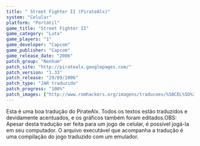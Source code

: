 ```yaml
---
title: " Street Fighter II (PirateAlx)"
system: "Celular"
platform: "Portátil"
game_title: "Street Fighter II"
game_category: "Luta"
game_players: "1"
game_developer: "Capcom"
game_publisher: "Capcom"
game_release_date: "2006"
patch_group: "Nenhum"
patch_site: "http://piratealx.googlepages.com/"
patch_version: "1.33"
patch_release: "29/09/2006"
patch_type: "JAR traduzido"
patch_progress: "100%"
patch_images: ["http://www.romhackers.org/imagens/traducoes/%5BCEL%5D%20Street%20Fighter%20II%20-%20PirateAlx%20-%201.png","http://www.romhackers.org/imagens/traducoes/%5BCEL%5D%20Street%20Fighter%20II%20-%20PirateAlx%20-%202.png","http://www.romhackers.org/imagens/traducoes/%5BCEL%5D%20Street%20Fighter%20II%20-%20PirateAlx%20-%203.png"]
---
```

Esta é uma boa tradução do PirateAlx. Todos os textos estão traduzidos e devidamente acentuados, e os gráficos também foram editados.OBS: Apesar desta tradução ser feita para um jogo de celular, é possível jogá-la em seu computador. O arquivo executável que acompanha a tradução é uma compilação do jogo traduzido com um emulador.